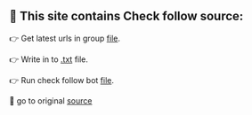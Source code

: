 ## :page_with_curl: This site contains Check follow source:
:point_right: Get latest urls in group [file](https://github.com/hoai97nam/telegram_bot/blob/master/check%20follow/get_mess.py).

:point_right: Write in to [.txt](https://github.com/hoai97nam/telegram_bot/blob/master/check%20follow/file_link.py) file.

:point_right: Run check follow bot [file](https://github.com/hoai97nam/telegram_bot/blob/master/check%20follow/echobot.py).

:rocket: go to original [source](https://github.com/hoai97nam/python-telegram-bot/tree/sub-telegram-bot/examples)

